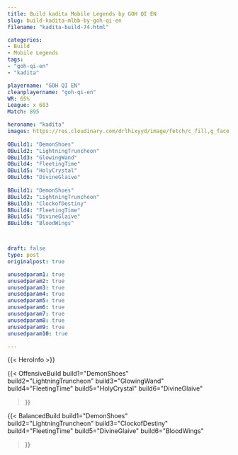 ```yaml
---
title: Build kadita Mobile Legends by GOH QI EN
slug: build-kadita-mlbb-by-goh-qi-en
filename: "kadita-build-74.html"

categories: 
- Build 
- Mobile Legends
tags: 
- "goh-qi-en"
- "kadita"

playername: "GOH QI EN"
cleanplayername: "goh-qi-en"
WR: 65%
League: x 683
Match: 895 

heroname: "kadita"
images: https://res.cloudinary.com/drlhixyyd/image/fetch/c_fill,g_face,f_auto/https://cdn2-build.mobagenie.my.id/p/images/banner/full/kadita.jpg
 
OBuild1: "DemonShoes"  
OBuild2: "LightningTruncheon" 
OBuild3: "GlowingWand" 
OBuild4: "FleetingTime" 
OBuild5: "HolyCrystal" 
OBuild6: "DivineGlaive" 
 
BBuild1: "DemonShoes"  
BBuild2: "LightningTruncheon" 
BBuild3: "ClockofDestiny" 
BBuild4: "FleetingTime" 
BBuild5: "DivineGlaive" 
BBuild6: "BloodWings"



draft: false
type: post
originalpost: true

unusedparam1: true
unusedparam2: true
unusedparam3: true
unusedparam4: true
unusedparam5: true
unusedparam6: true
unusedparam7: true
unusedparam8: true
unusedparam9: true
unusedparam10: true

---
```


{{< HeroInfo >}} 

{{< OffensiveBuild 
build1="DemonShoes"  
build2="LightningTruncheon" 
build3="GlowingWand" 
build4="FleetingTime" 
build5="HolyCrystal" 
build6="DivineGlaive" 
 >}} 

{{< BalancedBuild 
build1="DemonShoes"  
build2="LightningTruncheon" 
build3="ClockofDestiny" 
build4="FleetingTime" 
build5="DivineGlaive" 
build6="BloodWings" 
 >}}

